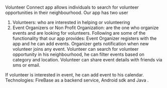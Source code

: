 Volunteer Connect app allows individuals to search for volunteer opportunities in their neighbourhood. Our app has two user
1. Volunteers: who are interested in helping or volunteering
2. Event Organizers or Non Profit Organization: are the one who organize events and are looking for volunteers.
Following are some of the functionality that our app provides: Event Organizer registers with the app and he can add events. 
Organizer gets notification when new volunteer joins any event. 
Volunteer can search for volunteer opportunity in his neighbourhood, he can filter events based on category and location. 
Volunteer can share event details with friends via sms or email. 

If volunteer is interested in event, he can add event to his calendar. Technologies: FireBase as a backend service, Android sdk and Java .
